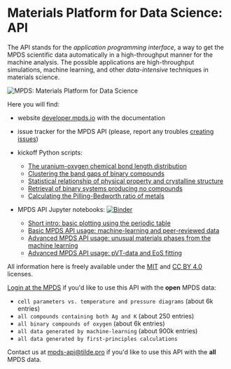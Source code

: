 Materials Platform for Data Science: API
==========

The API stands for the *application programming interface*, a way to get the MPDS scientific data automatically in a high-throughput manner for the machine analysis. The possible applications are high-throughput simulations, machine learning, and other *data-intensive* techniques in materials science.

![MPDS: Materials Platform for Data Science](https://raw.githubusercontent.com/mpds-io/mpds-api/gh-pages/figures/materials_platform_for_data_science.png "MPDS: Materials Platform for Data Science")

Here you will find:

- website [developer.mpds.io](https://developer.mpds.io) with the documentation
- issue tracker for the MPDS API (please, report any troubles [creating issues](https://github.com/mpds-io/mpds-api/issues))
- kickoff Python scripts:

    - [The uranium-oxygen chemical bond length distribution](https://github.com/mpds-io/mpds-api/blob/gh-pages/kickoff/miner_bondlength.py)
    - [Clustering the band gaps of binary compounds](https://github.com/mpds-io/mpds-api/blob/gh-pages/kickoff/miner_bgkmeans.py)
    - [Statistical relationship of physical property and crystalline structure](https://github.com/mpds-io/mpds-api/blob/gh-pages/kickoff/miner_propstruct.py)
    - [Retrieval of binary systems producing no compounds](https://github.com/mpds-io/mpds-api/blob/gh-pages/kickoff/miner_nonformers.py)
    - [Calculating the Pilling-Bedworth ratio of metals](https://github.com/mpds-io/mpds-api/blob/gh-pages/kickoff/miner_pb_ratio.py)

- MPDS API Jupyter notebooks: [![Binder](https://mybinder.org/badge.svg)](https://mybinder.org/v2/gh/mpds-io/mpds-api/gh-pages?filepath=notebooks)

    - [Short intro: basic plotting using the periodic table](https://github.com/mpds-io/mpds-api/blob/gh-pages/notebooks/1_plot_pn_vs_eneg.ipynb)
    - [Basic MPDS API usage: machine-learning and peer-reviewed data](https://github.com/mpds-io/mpds-api/blob/gh-pages/notebooks/2_mpds_basic.ipynb)
    - [Advanced MPDS API usage: unusual materials phases from the machine learning](https://github.com/mpds-io/mpds-api/blob/gh-pages/notebooks/3_mpds_ml_scan.ipynb)
    - [Advanced MPDS API usage: pVT-data and EoS fitting](https://github.com/mpds-io/mpds-api/blob/gh-pages/notebooks/4_eos_fit.ipynb)

All information here is freely available under the [MIT](https://en.wikipedia.org/wiki/MIT_License) and [CC BY 4.0](https://creativecommons.org/licenses/by/4.0) licenses.

[Login at the MPDS](https://mpds.io/#modal/login) if you'd like to use this API with the **open** MPDS data:

- `cell parameters vs. temperature and pressure diagrams` (about 6k entries)
- `all compounds containing both Ag and K` (about 250 entries)
- `all binary compounds of oxygen` (about 6k entries)
- `all data generated by machine-learning` (about 900k entries)
- `all data generated by first-principles calculations`

Contact us at <mpds-api@tilde.pro> if you'd like to use this API with the **all** MPDS data.
